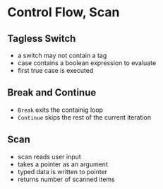 # Control Flow, Scan

## Tagless Switch

- a switch may not contain a tag
- case contains a boolean expression to evaluate
- first true case is executed

## Break and Continue

- `Break` exits the containig loop
- `Continue` skips the rest of the current iteration

## Scan

- scan reads user input
- takes a pointer as an argument
- typed data is written to pointer
- returns number of scanned items
